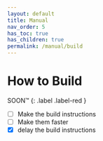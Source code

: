 ```yaml
---
layout: default
title: Manual
nav_order: 5
has_toc: true
has_children: true
permalink: /manual/build
---
```


# How to Build


SOON™
{: .label .label-red }

- [ ] Make the build instructions
- [ ] Make them faster
- [x] delay the build instructions